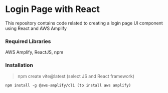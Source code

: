 # Login Page with React
This repository contains code related to creating a login page UI component using React and AWS Amplify

### Required Libraries
AWS Amplify, ReactJS, npm

### Installation
> npm create vite@latest (select JS and React framework)

`npm install -g @aws-amplify/cli (to install aws amplify)`
